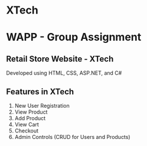 # XTech
# WAPP - Group Assignment
## Retail Store Website - XTech
Developed using HTML, CSS, ASP.NET, and C#

## Features in XTech
1.  New User Registration
2.  View Product
3.  Add Product
4.  View Cart
5.  Checkout
6.  Admin Controls (CRUD for Users and Products)
